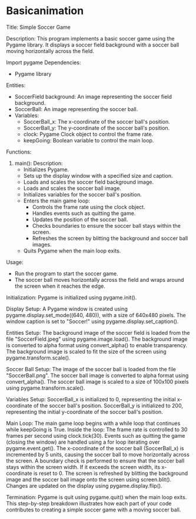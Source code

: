 # Basicanimation
Title: Simple Soccer Game

Description:
This program implements a basic soccer game using the Pygame library. It displays a soccer field background with a soccer ball moving horizontally across the field.

Import pygame
Dependencies:
- Pygame library

Entities:
- SoccerField background: An image representing the soccer field background.
- SoccerBall: An image representing the soccer ball.
- Variables:
    - SoccerBall_x: The x-coordinate of the soccer ball's position.
    - SoccerBall_y: The y-coordinate of the soccer ball's position.
    - clock: Pygame Clock object to control the frame rate.
    - keepGoing: Boolean variable to control the main loop.

Functions:
1. main():
    Description:
    - Initializes Pygame.
    - Sets up the display window with a specified size and caption.
    - Loads and scales the soccer field background image.
    - Loads and scales the soccer ball image.
    - Initializes variables for the soccer ball's position.
    - Enters the main game loop:
        - Controls the frame rate using the clock object.
        - Handles events such as quitting the game.
        - Updates the position of the soccer ball.
        - Checks boundaries to ensure the soccer ball stays within the screen.
        - Refreshes the screen by blitting the background and soccer ball images.
    - Quits Pygame when the main loop exits.

Usage:
- Run the program to start the soccer game.
- The soccer ball moves horizontally across the field and wraps around the screen when it reaches the edge.

Initialization:
Pygame is initialized using pygame.init().

Display Setup:
A Pygame window is created using pygame.display.set_mode((640, 480)), with a size of 640x480 pixels.
The window caption is set to "Soccer!" using pygame.display.set_caption().

Entities Setup:
The background image of the soccer field is loaded from the file "SoccerField.jpeg" using pygame.image.load().
The background image is converted to alpha format using convert_alpha() to enable transparency.
The background image is scaled to fit the size of the screen using pygame.transform.scale().

Soccer Ball Setup:
The image of the soccer ball is loaded from the file "SoccerBall.png".
The soccer ball image is converted to alpha format using convert_alpha().
The soccer ball image is scaled to a size of 100x100 pixels using pygame.transform.scale().

Variables Setup:
SoccerBall_x is initialized to 0, representing the initial x-coordinate of the soccer ball's position.
SoccerBall_y is initialized to 200, representing the initial y-coordinate of the soccer ball's position.

Main Loop:
The main game loop begins with a while loop that continues while keepGoing is True.
Inside the loop:
The frame rate is controlled to 30 frames per second using clock.tick(30).
Events such as quitting the game (closing the window) are handled using a for loop iterating over pygame.event.get().
The x-coordinate of the soccer ball (SoccerBall_x) is incremented by 5 units, causing the soccer ball to move horizontally across the screen.
A boundary check is performed to ensure that the soccer ball stays within the screen width. If it exceeds the screen width, its x-coordinate is reset to 0.
The screen is refreshed by blitting the background image and the soccer ball image onto the screen using screen.blit().
Changes are updated on the display using pygame.display.flip().

Termination:
Pygame is quit using pygame.quit() when the main loop exits.
This step-by-step breakdown illustrates how each part of your code contributes to creating a simple soccer game with a moving soccer ball.




